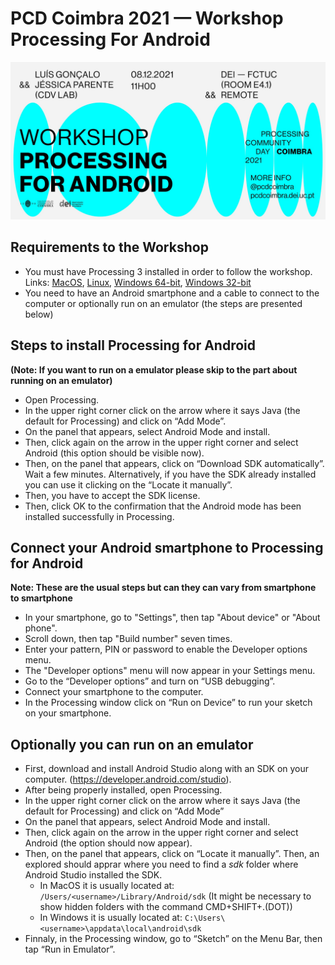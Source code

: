 # PCD Coimbra 2021 — Workshop Processing For Android

![poster](images/poster.jpg)

## Requirements to the Workshop

- You must have Processing 3 installed in order to follow the workshop. Links: [MacOS](https://github.com/processing/processing/releases/download/processing-0270-3.5.4/processing-3.5.4-macosx.zip), [Linux](https://github.com/processing/processing/releases/download/processing-0270-3.5.4/processing-3.5.4-linux64.tgz), [Windows 64-bit](https://github.com/processing/processing/releases/download/processing-0270-3.5.4/processing-3.5.4-windows64.zip), [Windows 32-bit](https://github.com/processing/processing/releases/download/processing-0270-3.5.4/processing-3.5.4-windows32.zip)
- You need to have an Android smartphone and a cable to connect to the computer or optionally run on an emulator (the steps are presented below)

## Steps to install Processing for Android
**(Note: If you want to run on a emulator please skip to the part about running on an emulator)**

- Open Processing.
- In the upper right corner click on the arrow where it says Java (the default for Processing) and click on “Add Mode”.
- On the panel that appears, select Android Mode and install.
- Then, click again on the arrow in the upper right corner and select Android (this option should be visible now).
- Then, on the panel that appears, click on “Download SDK automatically”. Wait a few minutes. Alternatively, if you have the SDK already installed you can use it clicking on the “Locate it manually”. 
- Then, you have to accept the SDK license.
- Then, click OK to the confirmation that the Android mode has been installed successfully in Processing.

## Connect your Android smartphone to Processing for Android

**Note: These are the usual steps but can they can vary from smartphone to smartphone**

- In your smartphone, go to "Settings", then tap "About device" or "About phone".
- Scroll down, then tap "Build number" seven times.
- Enter your pattern, PIN or password to enable the Developer options menu.
- The "Developer options" menu will now appear in your Settings menu.
- Go to the “Developer options” and turn on “USB debugging”.
- Connect your smartphone to the computer.
- In the Processing window click on “Run on Device” to run your sketch on your smartphone.

## Optionally you can run on an emulator

- First, download and install Android Studio along with an SDK on your computer. (https://developer.android.com/studio).
- After being properly installed, open Processing.
- In the upper right corner click on the arrow where it says Java (the default for Processing) and click on “Add Mode”
- On the panel that appears, select Android Mode and install.
- Then, click again on the arrow in the upper right corner and select Android (the option should now appear).
- Then, on the panel that appears, click on “Locate it manually”. Then, an explored should apprar where you need to find a *sdk* folder where Android Studio installed the SDK.
  - In MacOS it is usually located at: `/Users/<username>/Library/Android/sdk` (It might be necessary to show hidden folders with the command CMD+SHIFT+.(DOT))
  - In Windows it is usually located at: `C:\Users\<username>\appdata\local\android\sdk`
- Finnaly, in the Processing window, go to “Sketch” on the Menu Bar, then tap “Run in Emulator”.
